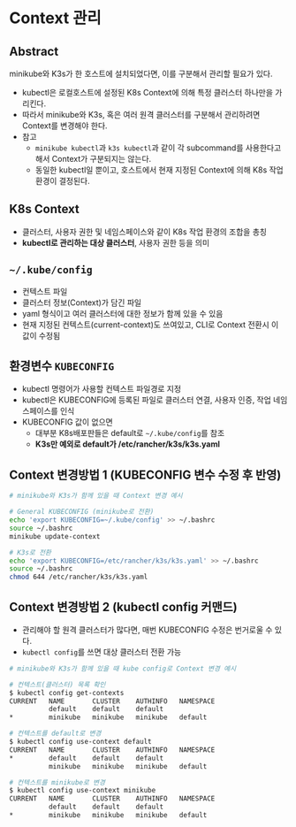 # Context 관리

## Abstract

minikube와 K3s가 한 호스트에 설치되었다면, 이를 구분해서 관리할 필요가 있다.

- kubectl은 로컬호스트에 설정된 K8s Context에 의해 특정 클러스터 하나만을 가리킨다.
- 따라서 minikube와 K3s, 혹은 여러 원격 클러스터를 구분해서 관리하려면 Context를 변경해야 한다.
- 참고
  - `minikube kubectl`과 `k3s kubectl`과 같이 각 subcommand를 사용한다고 해서 Context가 구분되지는 않는다.
  - 동일한 kubectl일 뿐이고, 호스트에서 현재 지정된 Context에 의해 K8s 작업환경이 결정된다.

## K8s Context

- 클러스터, 사용자 권한 및 네임스페이스와 같이 K8s 작업 환경의 조합을 총칭
- **kubectl로 관리하는 대상 클러스터**, 사용자 권한 등을 의미

## `~/.kube/config`

- 컨텍스트 파일
- 클러스터 정보(Context)가 담긴 파일
- yaml 형식이고 여러 클러스터에 대한 정보가 함께 있을 수 있음
- 현재 지정된 컨텍스트(current-context)도 쓰여있고, CLI로 Context 전환시 이 값이 수정됨

## 환경변수 `KUBECONFIG`

- kubectl 명령어가 사용할 컨텍스트 파일경로 지정
- kubectl은 KUBECONFIG에 등록된 파일로 클러스터 연결, 사용자 인증, 작업 네임스페이스를 인식
- KUBECONFIG 값이 없으면
  - 대부분 K8s배포판들은 default로 `~/.kube/config`를 참조
  - **K3s만 예외로 default가 /etc/rancher/k3s/k3s.yaml**

## Context 변경방법 1 (KUBECONFIG 변수 수정 후 반영)

```sh
# minikube와 K3s가 함께 있을 때 Context 변경 예시

# General KUBECONFIG (minikube로 전환)
echo 'export KUBECONFIG=~/.kube/config' >> ~/.bashrc
source ~/.bashrc
minikube update-context

# K3s로 전환
echo 'export KUBECONFIG=/etc/rancher/k3s/k3s.yaml' >> ~/.bashrc
source ~/.bashrc
chmod 644 /etc/rancher/k3s/k3s.yaml
```

## Context 변경방법 2 (kubectl config 커맨드)

- 관리해야 할 원격 클러스터가 많다면, 매번 KUBECONFIG 수정은 번거로울 수 있다.
- `kubectl config`를 쓰면 대상 클러스터 전환 가능

```sh
# minikube와 K3s가 함께 있을 때 kube config로 Context 변경 예시

# 컨텍스트(클러스터) 목록 확인
$ kubectl config get-contexts
CURRENT   NAME       CLUSTER    AUTHINFO   NAMESPACE
          default    default    default
*         minikube   minikube   minikube   default
```

```sh
# 컨텍스트를 default로 변경
$ kubectl config use-context default
CURRENT   NAME       CLUSTER    AUTHINFO   NAMESPACE
*         default    default    default
          minikube   minikube   minikube   default
```

```sh
# 컨텍스트를 minikube로 변경
$ kubectl config use-context minikube
CURRENT   NAME       CLUSTER    AUTHINFO   NAMESPACE
          default    default    default
*         minikube   minikube   minikube   default
```
